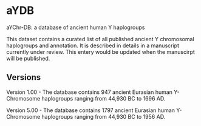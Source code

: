 # aYDB
aYChr-DB: a database of ancient human Y haplogroups

This dataset contains a curated list of all published ancient Y chromosomal haplogroups and annotation.
It is described in details in a manuscript currently under review.
This entery would be updated when the manuscirpt will be published.

Versions
---------
Version 1.00 - The database contains 947 ancient Eurasian human Y-Chromosome haplogroups ranging from 44,930 BC to 1696 AD.

Version 5.00 - The database contains 1797 ancient Eurasian human Y-Chromosome haplogroups ranging from 44,930 BC to 1956 AD.
